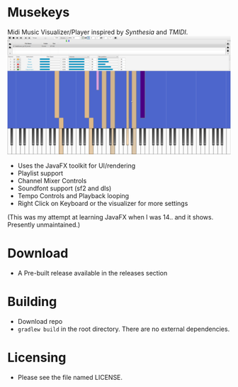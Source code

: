 # Musekeys
Midi Music Visualizer/Player inspired by *Synthesia* and *TMIDI*.
![screenshot](demo.png)
* Uses the JavaFX toolkit for UI/rendering
* Playlist support
* Channel Mixer Controls
* Soundfont support (sf2 and dls)
* Tempo Controls and Playback looping
* Right Click on Keyboard or the visualizer for more settings

(This was my attempt at learning JavaFX when I was 14.. and it shows. Presently unmaintained.)

# Download
* A Pre-built release available in the releases section

# Building
* Download repo
* ``gradlew build`` in the root directory. There are no external dependencies.

# Licensing
* Please see the file named LICENSE.